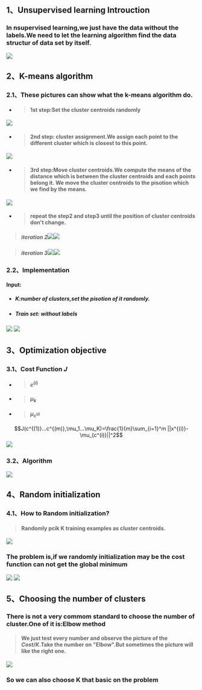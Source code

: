 ## 1、Unsupervised learning Introuction
### In nsupervised learning,we just have the data without the labels.We need to let the learning algorithm find the data structur of data set by itself.
![](assets/markdown-img-paste-20190315101152933.png)
## 2、K-means algorithm
### 2.1、These pictures can show what the k-means algorithm do.
- > #### 1st step:Set the cluster centroids randomly
![](assets/markdown-img-paste-20190315101945375.png)
- > #### 2nd step: cluster assignment.We assign each point to the different cluster which is closest to this point.

![](assets/markdown-img-paste-20190315102043770.png)
- > #### 3rd step:Move cluster centroids.We compute the means of the distance which is between the cluster centroids and each points belong it. We move the cluster centroids to the pisotion which we find by the means.
![](assets/markdown-img-paste-20190315102114442.png)

- > #### repeat the step2 and step3 until the position of cluster centroids don't change.

> ##### iteration 2![](assets/markdown-img-paste-20190315102142974.png)![](assets/markdown-img-paste-20190315102213501.png)

> ##### iteration 3![](assets/markdown-img-paste-20190315102240690.png)![](assets/markdown-img-paste-20190315102252669.png)

### 2.2、Implementation
#### Input:
- ##### K:number of clusters,set the pisotion of it randomly.
- ##### Train set: without labels
![](assets/markdown-img-paste-20190315102513772.png)
![](assets/markdown-img-paste-2019031510424060.png)

## 3、Optimization objective
### 3.1、Cost Function $J$
- > #### $c^{(i)}$
- > #### $\mu_{k}$
- > #### $\mu_{c^{(i)}}$
$$J(c^{(1)}...c^{(m)},\mu_1...\mu_K)=\frac{1}{m}\sum_{i=1}^m ||x^{(i)}-\mu_{c^(i)}||^2$$
![](assets/markdown-img-paste-20190315134655530.png)
### 3.2、Algorithm
![](assets/markdown-img-paste-20190315135055951.png)

## 4、Random initialization
### 4.1、How to Random initialization?
> #### Randomly pcik K training examples as cluster centroids.
![](assets/markdown-img-paste-20190315144330275.png)
### The problem is,if we randomly initialization may be the cost function can not get the global minimum
![](assets/markdown-img-paste-20190315144602217.png)
![](assets/markdown-img-paste-2019031514513944.png)

## 5、Choosing the number of clusters
### There is not a very commom standard to choose the number of cluster.One of it is:Elbow method
> #### We just test every number and observe the picture of the $Cost/K$.Take the number on "Elbow".But sometimes the picture will like the right one.
![](assets/markdown-img-paste-20190315150819358.png)
### So we can also choose K that basic on the problem
